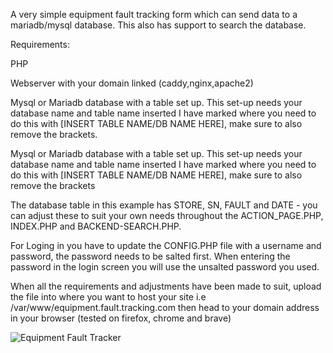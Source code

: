 A very simple equipment fault tracking form which can send data to a mariadb/mysql database. This also has support to search the database.

Requirements:

PHP

Webserver with your domain linked (caddy,nginx,apache2)


Mysql or Mariadb database with a table set up. This set-up needs your database name and table name inserted I have marked where you need to do this with [INSERT TABLE NAME/DB NAME HERE], 
make sure to also remove the brackets. 

Mysql or Mariadb database with a table set up. This set-up needs your database name and table name inserted I have marked where you need to do this with [INSERT TABLE NAME/DB NAME HERE], make sure to also remove the brackets


The database table in this example has STORE, SN, FAULT and DATE - you can adjust these to suit your own needs throughout the ACTION_PAGE.PHP, INDEX.PHP and BACKEND-SEARCH.PHP.

For Loging in you have to update the CONFIG.PHP file with a username and password, the password needs to be salted first. When entering the password in the login screen you will use the unsalted password you used.

When all the requirements and adjustments have been made to suit, upload the file into where you want to host your site i.e /var/www/equipment.fault.tracking.com
then head to your domain address in your browser (tested on firefox, chrome and brave)

![Equipment Fault Tracker](https://i.imgur.com/1FbOdXi.png)
